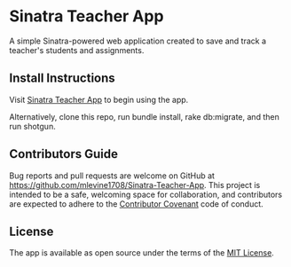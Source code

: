 # Sinatra Teacher App


A simple Sinatra-powered web application created to save and track a teacher's students and assignments.

## Install Instructions
Visit [Sinatra Teacher App](https://github.com/mlevine1708/Sinatra-Teacher-App) to begin using the app.

Alternatively, clone this repo, run bundle install, rake db:migrate, and then run shotgun.

## Contributors Guide
Bug reports and pull requests are welcome on GitHub at https://github.com/mlevine1708/Sinatra-Teacher-App. This project is intended to be a safe, welcoming space for collaboration, and contributors are expected to adhere to the [Contributor Covenant](https://www.contributor-covenant.org/) code of conduct.

## License
The app is available as open source under the terms of the [MIT License](https://opensource.org/licenses/MIT).
